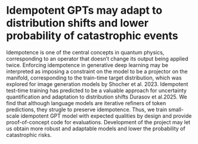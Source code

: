 # Idempotent GPTs may adapt to distribution shifts and lower probability of catastrophic events

Idempotence is one of the central concepts in quantum physics, corresponding to an operator that doesn’t change its output being applied twice. Enforcing idempotence in generative deep learning may be interpreted as imposing a constraint on the model to be a projector on the manifold, corresponding to the train-time target distribution, which was explored for image generation models by Shocher et al. 2023. Idempotent test-time training has predicted to be a valuable approach for uncertainty quantification and adaptation to distribution shifts Durasov et al.2025. We find that although language models are iterative refiners of token predictions, they strugle to preserve idempotence. Thus, we train small-scale idempotent GPT model with expected qualities by design and provide proof-of-concept code for evaluations. Development of the project may let us obtain more robust and adaptable models and lower the probability of catastrophic risks.
